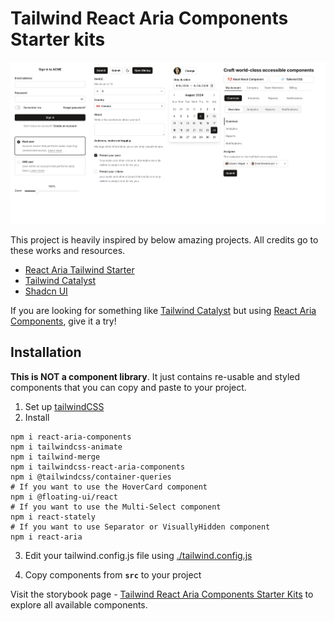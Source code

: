 # Tailwind React Aria Components Starter kits

![hero](./screenshots/overview.png)

This project is heavily inspired by below amazing projects. All credits go to these works and resources.

- <a href="https://react-spectrum.adobe.com/react-aria-tailwind-starter/?path=/docs/alertdialog--docs" target="_blank">React Aria Tailwind Starter</a>
- <a href="https://tailwindui.com/templates/catalyst" target="_blank">Tailwind Catalyst</a>
- <a href="https://ui.shadcn.com/docs" target="_blank">Shadcn UI</a>

If you are looking for something like [Tailwind Catalyst](https://tailwindui.com/templates/catalyst) but using [React Aria Components](https://react-spectrum.adobe.com/react-aria/components.html), give it a try!

## Installation

**This is NOT a component library**. It just contains re-usable and styled components that you can copy and paste to your project.

1. Set up [tailwindCSS](https://tailwindcss.com/docs/installation)
2. Install

```shell
npm i react-aria-components
npm i tailwindcss-animate
npm i tailwind-merge
npm i tailwindcss-react-aria-components
npm i @tailwindcss/container-queries
# If you want to use the HoverCard component
npm i @floating-ui/react
# If you want to use the Multi-Select component
npm i react-stately
# If you want to use Separator or VisuallyHidden component
npm i react-aria
```

3. Edit your tailwind.config.js file using [./tailwind.config.js](./tailwind.config.js)

4. Copy components from **`src`** to your project

Visit the storybook page - <a href="https://zaichaopan.github.io/tailwind-react-aria-components-starter-kits" target="_blank">Tailwind React Aria Components Starter Kits</a> to explore all available components.

